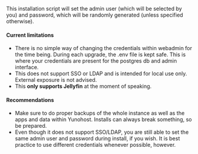 This installation script will set the admin user (which will be selected by you) and password, which will be randomly generated (unless specified otherwise). 

#### Current limitations
- There is no simple way of changing the credentials within webadmin for the time being. During each upgrade, the .env file is kept safe. This is where your credentials are present for the postgres db and admin interface. 
- This does not support SSO or LDAP and is intended for local use only. External exposure is not advised.
- This **only supports Jellyfin** at the moment of speaking.

#### Recommendations
- Make sure to do proper backups of the whole instance as well as the apps and data within Yunohost. Installs can always break something, so be prepared.
- Even though it does not support SSO/LDAP, you are still able to set the same admin user and password during install, if you wish. It is best practice to use different credentials whenever possible, however.

